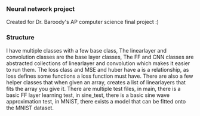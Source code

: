 ### Neural network project

Created for Dr. Baroody's AP computer science final project :)

### Structure

I have multiple classes with a few base class,
The linearlayer and convolution classes are the base layer classes,
The FF and CNN classes are abstracted collections of linearlayer and convolution which makes it easier to run them.
The loss class and MSE and huber have a is a relationship, as loss defines some functions a loss function must have.
There are also a few helper classes that when given an array, creates a list of linearlayers that fits the array you give it.
There are multiple test files, in main, there is a basic FF layer learning test,
in sine_test, there is a basic sine wave approximation test,
in MNIST, there exists a model that can be fitted onto the MNIST dataset.